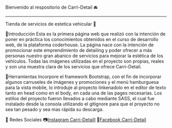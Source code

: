 Bienvenido al respositorio de  Carri-Detail 🚘

------------


Tienda de servicios de estetica vehicular 🚗

🔶Introducción
Esta es la primera página web que realizó con la intención de poner en práctica los conocimientos obtenidos en el curso de desarrollo web, de la plataforma coderhouse.
La página nace con la intención de promocionar este emprendimiento de detailing y poder ofrecer a más personas nuestro gran abanico de servicios para mejorar la estética de los vehículos. Todas las imágenes utilizadas en el proyecto son propias, reales y son una muestra clara de los servicios que ofrece Carri-Detail.

🔸Herramientas
Incorpore el framework Bootstrap, con el fin de incorporar algunos carruseles de imágenes y promociones y el menú hamburguesa para la vista mobile, lo introduje al proyecto linkenadolo en el editor de texto tanto en head como en el body, en cada una de las pages necesarias.
Los estilos del proyecto fueron llevados a cabo mediante SASS, el cual fue instalado desde la consola utilizando el gitignore para que el proyecto no sea tan pesado y sea mas rápida su descarga.

📱 Redes Sociales
📷[Instagram Carri-Detaill](http://https://www.instagram.com/carridetail/ "Instagram Carri-Detaill")
🔵[Facebook Carri-Detail](http://https://www.facebook.com/nicarrizo/community/?ref=page_internal "Facebook Carri-Detail")
